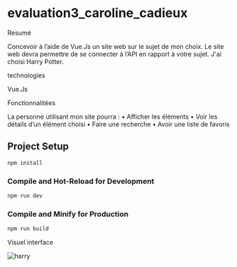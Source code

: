 # evaluation3_caroline_cadieux

Resumé

Concevoir à l’aide de Vue.Js un site web sur le sujet de mon choix. Le site web
devra permettre de se connecter à l’API en rapport à votre sujet. J'ai choisi Harry Potter.

technologies

Vue.Js

Fonctionnalitées

La personne utilisant mon site pourra :
• Afficher les éléments
• Voir les détails d’un élément choisi
• Faire une recherche
• Avoir une liste de favoris


## Project Setup

```sh
npm install
```

### Compile and Hot-Reload for Development

```sh
npm run dev
```

### Compile and Minify for Production

```sh
npm run build
```

Visuel interface

![harry](https://github.com/user-attachments/assets/c8ab24f9-19d8-4fbe-8703-81d4d0bf6a48)

